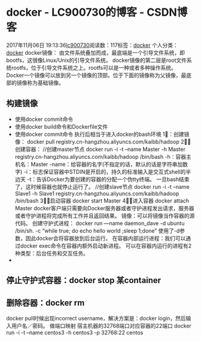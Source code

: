 # docker - LC900730的博客 - CSDN博客
2017年11月06日 19:13:36[lc900730](https://me.csdn.net/LC900730)阅读数：117标签：[docker](https://so.csdn.net/so/search/s.do?q=docker&t=blog)
个人分类：[docker](https://blog.csdn.net/LC900730/article/category/7160342)
docker镜像： 
由文件系统叠加而成，最底端是一个引导文件系统，即bootfs，这很像Linux/Unix的引导文件系统。 
docker镜像的第二层是root文件系统rootfs，位于引导文件系统之上。rootfs可以是一种或者多种操作系统。
Docker一个镜像可以放到另一个镜像的顶部。位于下面的镜像称为父镜像，最底部的镜像称为基础镜像。
## 构建镜像
- 使用docker  commit命令
- 使用docker  build命令和Dockerfile文件
- 使用docker  commit命令
执行后相当于进入docker的bash环境
1⃣️：创建镜像： 
docker pull registry.cn-hangzhou.aliyuncs.com/kaibb/hadoop 
2⃣️：创建容器： 
//创建master节点 
docker run -i -t –name Master -h Master registry.cn-hangzhou.aliyuncs.com/kaibb/hadoop /bin/bash 
-h：容器主机名：Master 
-name：给容器的名字(不指定的话，默认的话是字符串加数字)
-i：标志保证容器中STDIN是开启的，持久的标准输入是交互式shell的半边天 
-t：告诉Docker为要创建的容器的分配一个伪tty终端。
一旦bash结束了，这时候容器也就停止运行了。
//创建slave节点 
docker run -i -t –name Slave1 -h Slave1 registry.cn-hangzhou.aliyuncs.com/kaibb/hadoop /bin/bash
3⃣️：启动容器 
docker start Master
4⃣️：进入容器 
docker attach Master
docker客户端只需要向Docker服务器或者守护进程发出请求，服务器或者守护进程将完成所有工作并且返回结果。
镜像：可以将镜像当作容器的源代码。
创建守护式进程： 
docker run —name daemon_dave -d  ubuntu /bin/sh. -c “while true; do echo hello world ;sleep 1;done”
使用了-d参数，因此docker会将容器放到后台运行。
在容器内部运行进程：我们可以通过docker exec命令在容器内额外启动新进程。 
可以在容器内运行的进程有2种类型：后台任务和交互任务。
- 
停止守护式容器：docker stop 某container
- 
删除容器：docker rm
- 
docker pull时候出现incorrect username，解决方案是：docker login，然后输入用户名／密码。
做端口映射 
宿主机器的32768端口对应容器的22端口 
 docker run -i -t –name centos3 -h centos3  -p 32768:22 centos
